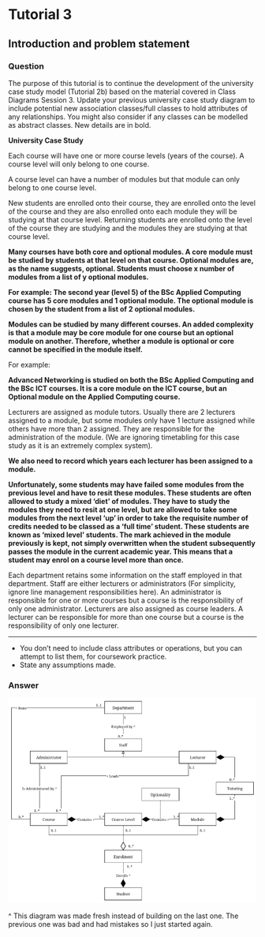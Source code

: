 # Tutorial 3

## Introduction and problem statement

### Question

The purpose of this tutorial is to continue the development of the university case study model (Tutorial 2b)
based on the material covered in Class Diagrams Session 3. Update your previous university case study
diagram to include potential new association classes/full classes to hold attributes of any relationships.
You might also consider if any classes can be modelled as abstract classes. New details are in bold.

**University Case Study**

Each course will have one or more course levels (years of the course). A course level will only belong to one
course.

A course level can have a number of modules but that module can only belong to one course level.

New students are enrolled onto their course, they are enrolled onto the level of the course and they are also
enrolled onto each module they will be studying at that course level. Returning students are enrolled onto
the level of the course they are studying and the modules they are studying at that course level.

**Many courses have both core and optional modules. A core module must be studied by students at that level on that course. Optional modules are, as the name suggests, optional. Students must choose x number of modules from a list of y optional modules.**

**For example: The second year (level 5) of the BSc Applied Computing course has 5 core modules and 1 optional module. The optional module is chosen by the student from a list of 2 optional modules.**

**Modules can be studied by many different courses. An added complexity is that a module may be core module for one course but an optional module on another. Therefore, whether a module is optional or core cannot be specified in the module itself.**

For example:

**Advanced Networking is studied on both the BSc Applied Computing and the BSc ICT courses. It is a core module on the ICT course, but an Optional module on the Applied Computing course.**

Lecturers are assigned as module tutors. Usually there are 2 lecturers assigned to a module, but some
modules only have 1 lecture assigned while others have more than 2 assigned. They are responsible for the 
administration of the module. (We are ignoring timetabling for this case study as it is an extremely complex
system).

**We also need to record which years each lecturer has been assigned to a module.**

**Unfortunately, some students may have failed some modules from the previous level and have to resit these modules. These students are often allowed to study a mixed ‘diet’ of modules. They have to study the modules they need to resit at one level, but are allowed to take some modules from the next level ‘up’ in order to take the requisite number of credits needed to be classed as a ‘full time’ student. These students are known as ‘mixed level’ students. The mark achieved in the module previously is kept, not simply overwritten when the student subsequently passes the module in the current academic year. This means that a student may enrol on a course level more than once.**

Each department retains some information on the staff employed in that department. Staff are either
lecturers or administrators (For simplicity, ignore line management responsibilities here). An administrator
is responsible for one or more courses but a course is the responsibility of only one administrator.
Lecturers are also assigned as course leaders. A lecturer can be responsible for more than one course but a
course is the responsibility of only one lecturer.

---

- You don’t need to include class attributes or operations, but you can attempt to list them, for
coursework practice.
- State any assumptions made.

### Answer

![Class Diagram for University - Tutorial 3](./assets/3.drawio.png)

^ This diagram was made fresh instead of building on the last one.
  The previous one was bad and had mistakes so I just started again.